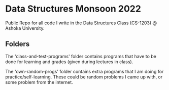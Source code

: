 # Data Structures Monsoon 2022
Public Repo for all code I write in the Data Structures Class (CS-1203) @ Ashoka University. 

## Folders
The 'class-and-test-programs' folder contains programs that have to be done for learning and grades (given during lectures in class).

The 'own-random-progs' folder contains extra programs that I am doing for practice/self-learning. These could be random problems I came up with, or some problem from the internet.
